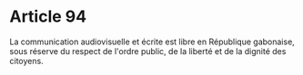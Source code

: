 # Article 94

La communication audiovisuelle et écrite est libre en République gabonaise, sous réserve du respect de l'ordre public, de la liberté et de la dignité des citoyens.